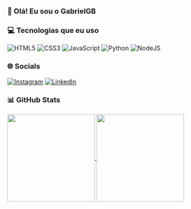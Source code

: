 ### 👋 Olá! Eu sou o GabrielGB

### 💻 Tecnologias que eu uso

![HTML5](https://img.shields.io/badge/html5-%23E34F26.svg?style=for-the-badge&logo=html5&logoColor=white)
![CSS3](https://img.shields.io/badge/css3-%231572B6.svg?style=for-the-badge&logo=css3&logoColor=white)
![JavaScript](https://img.shields.io/badge/javascript-%23323330.svg?style=for-the-badge&logo=javascript&logoColor=%23F7DF1E)
![Python](https://img.shields.io/badge/python-3670A0?style=for-the-badge&logo=python&logoColor=ffdd54)
![NodeJS](https://img.shields.io/badge/node.js-6DA55F?style=for-the-badge&logo=node.js&logoColor=white)

### 🌐 Socials

[![Instagram](https://img.shields.io/badge/Instagram-%23E4405F.svg?style=for-the-badge&logo=Instagram&logoColor=white)](https://instagram.com/gabrielgb.zip)
[![LinkedIn](https://img.shields.io/badge/linkedin-%230077B5.svg?style=for-the-badge&logo=linkedin&logoColor=white)](https://linkedin.com/in/gabrielgbcode/)

### 📊 GitHub Stats

<a href="https://github.com/anuraghazra/github-readme-stats" target="_blank">
  <img height=200 align="center" src="https://github-readme-stats.vercel.app/api?username=gabrielgbcode&theme=highcontrast" />
</a>
<a href="https://github.com/anuraghazra/convoychat" target="_blank">
  <img height=200 align="center" src="https://github-readme-stats.vercel.app/api/top-langs?username=gabrielgbcode&layout=compact&langs_count=8&card_width=320&theme=highcontrast" />
</a>
